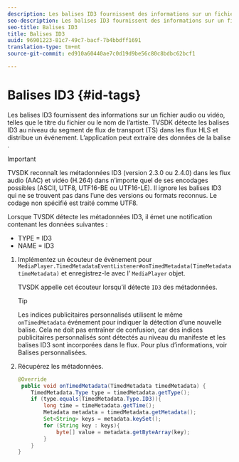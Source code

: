 ```yaml
---
description: Les balises ID3 fournissent des informations sur un fichier audio ou vidéo, telles que le titre du fichier ou le nom de l’artiste. TVSDK détecte les balises ID3 au niveau du segment de flux de transport (TS) dans les flux HLS et distribue un événement. L’application peut extraire des données de la balise .
seo-description: Les balises ID3 fournissent des informations sur un fichier audio ou vidéo, telles que le titre du fichier ou le nom de l’artiste. TVSDK détecte les balises ID3 au niveau du segment de flux de transport (TS) dans les flux HLS et distribue un événement. L’application peut extraire des données de la balise .
seo-title: Balises ID3
title: Balises ID3
uuid: 96901223-81c7-49c7-bacf-7b4bbdff1691
translation-type: tm+mt
source-git-commit: ed910a60440ae7c0d19d9be56c80c8bdbc62bcf1

---
```



# Balises ID3 {#id-tags}

Les balises ID3 fournissent des informations sur un fichier audio ou vidéo, telles que le titre du fichier ou le nom de l’artiste. TVSDK détecte les balises ID3 au niveau du segment de flux de transport (TS) dans les flux HLS et distribue un événement. L’application peut extraire des données de la balise .

>[!IMPORTANT]
>
>TVSDK reconnaît les métadonnées ID3 (version 2.3.0 ou 2.4.0) dans les flux audio (AAC) et vidéo (H.264) dans n’importe quel de ses encodages possibles (ASCII, UTF8, UTF16-BE ou UTF16-LE). Il ignore les balises ID3 qui ne se trouvent pas dans l’une des versions ou formats reconnus. Le codage non spécifié est traité comme UTF8.

Lorsque TVSDK détecte les métadonnées ID3, il émet une notification contenant les données suivantes :

* TYPE = ID3
* NAME = ID3

1. Implémentez un écouteur de événement pour `MediaPlayer.TimedMetadataEventListener#onTimedMetadata(TimeMetadata timeMetadata)` et enregistrez-le avec l’ `MediaPlayer` objet.

   TVSDK appelle cet écouteur lorsqu’il détecte `ID3` des métadonnées.

   >[!TIP]
   >
   >Les indices publicitaires personnalisés utilisent le même `onTimedMetadata` événement pour indiquer la détection d’une nouvelle balise. Cela ne doit pas entraîner de confusion, car des indices publicitaires personnalisés sont détectés au niveau du manifeste et les balises ID3 sont incorporées dans le flux. Pour plus d’informations, voir Balises [](../../tvsdk-3x-android-prog/android-3x-advertising/ad-insertion/custom-tags-configure/android-3x-custom-tags-configure.md)personnalisées.

1. Récupérez les métadonnées.

   ```java
   @Override 
    public void onTimedMetadata(TimedMetadata timedMetadata) { 
       TimedMetadata.Type type = timedMetadata.getType(); 
       if (type.equals(TimedMetadata.Type.ID3)){ 
           long time = timeMetadata.getTime(); 
           Metadata metadata = timedMetadata.getMetadata(); 
           Set<String> keys = metadata.keySet(); 
           for (String key : keys){ 
               byte[] value = metadata.getByteArray(key); 
           } 
       } 
   }
   ```
